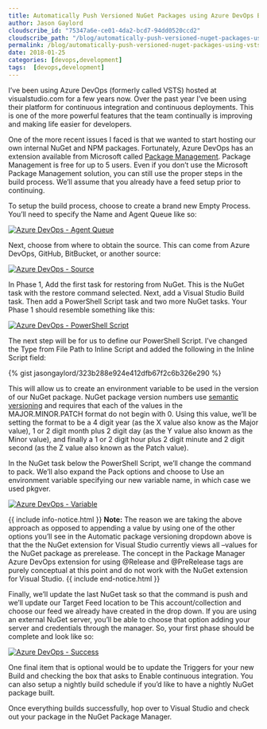```yaml
---
title: Automatically Push Versioned NuGet Packages using Azure DevOps Build Process
author: Jason Gaylord
cloudscribe_id: "75347a6e-ce01-4da2-bcd7-94dd0520ccd2"
cloudscribe_path: "/blog/automatically-push-versioned-nuget-packages-using-vsts-build-process"
permalink: /blog/automatically-push-versioned-nuget-packages-using-vsts-build-process
date: 2018-01-25
categories: [devops,development]
tags:  [devops,development]
---
```


I’ve been using Azure DevOps (formerly called VSTS) hosted at visualstudio.com for a few years now. Over the past year I’ve been using their platform for continuous integration and continuous deployments. This is one of the more powerful features that the team continually is improving and making life easier for developers.

One of the more recent issues I faced is that we wanted to start hosting our own internal NuGet and NPM packages. Fortunately, Azure DevOps has an extension available from Microsoft called [Package Management](http://jasong.us/2DKfc04). Package Management is free for up to 5 users. Even if you don’t use the Microsoft Package Management solution, you can still use the proper steps in the build process. We’ll assume that you already have a feed setup prior to continuing.

To setup the build process, choose to create a brand new Empty Process. You’ll need to specify the Name and Agent Queue like so:

[![Azure DevOps - Agent Queue](https://cdn.jasongaylord.com/images/2018/01/25/agentqueue.png "Azure DevOps - Agent Queue")](https://cdn.jasongaylord.com/images/2018/01/25/agentqueue.png)

Next, choose from where to obtain the source. This can come from Azure DevOps, GitHub, BitBucket, or another source:

[![Azure DevOps - Source](https://cdn.jasongaylord.com/images/2018/01/25/source.png "Azure DevOps - Source")](https://cdn.jasongaylord.com/images/2018/01/25/source.png)

In Phase 1, Add the first task for restoring from NuGet. This is the NuGet task with the restore command selected. Next, add a Visual Studio Build task. Then add a PowerShell Script task and two more NuGet tasks. Your Phase 1 should resemble something like this:

[![Azure DevOps - PowerShell Script](https://cdn.jasongaylord.com/images/2018/01/25/powershellscript.png "Azure DevOps - PowerShell Script")](https://cdn.jasongaylord.com/images/2018/01/25/powershellscript.png)

The next step will be for us to define our PowerShell Script. I’ve changed the Type from File Path to Inline Script and added the following in the Inline Script field:

{% gist jasongaylord/323b288e924e412dfb67f2c6b326e290 %}

This will allow us to create an environment variable to be used in the version of our NuGet package. NuGet package version numbers use [semantic versioning](http://jasong.us/2EaVBDW) and requires that each of the values in the MAJOR.MINOR.PATCH format do not begin with 0. Using this value, we’ll be setting the format to be a 4 digit year (as the X value also know as the Major value), 1 or 2 digit month plus 2 digit day (as the Y value also known as the Minor value), and finally a 1 or 2 digit hour plus 2 digit minute and 2 digit second (as the Z value also known as the Patch value).

In the NuGet task below the PowerShell Script, we’ll change the command to pack. We’ll also expand the Pack options and choose to Use an environment variable specifying our new variable name, in which case we used pkgver.

[![Azure DevOps - Variable](https://cdn.jasongaylord.com/images/2018/01/25/variable.png "Azure DevOps - Variable")](https://cdn.jasongaylord.com/images/2018/01/25/variable.png)

{{ include info-notice.html }}
**Note:** The reason we are taking the above approach as opposed to appending a value by using one of the other options you’ll see in the Automatic package versioning dropdown above is that the the NuGet extension for Visual Studio currently views all –values for the NuGet package as prerelease. The concept in the Package Manager Azure DevOps extension for using @Release and @PreRelease tags are purely conceptual at this point and do not work with the NuGet extension for Visual Studio.
{{ include end-notice.html }}

Finally, we’ll update the last NuGet task so that the command is push and we’ll update our Target Feed location to be This account/collection and choose our feed we already have created in the drop down. If you are using an external NuGet server, you’ll be able to choose that option adding your server and credentials through the manager. So, your first phase should be complete and look like so:

[![Azure DevOps - Success](https://cdn.jasongaylord.com/images/2018/01/25/success.png "Azure DevOps - Success")](https://cdn.jasongaylord.com/images/2018/01/25/success.png)

One final item that is optional would be to update the Triggers for your new Build and checking the box that asks to Enable continuous integration. You can also setup a nightly build schedule if you’d like to have a nightly NuGet package built.

Once everything builds successfully, hop over to Visual Studio and check out your package in the NuGet Package Manager.